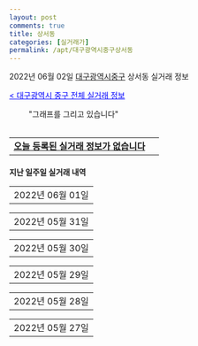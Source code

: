 ```yaml
---
layout: post
comments: true
title: 상서동
categories: [실거래가]
permalink: /apt/대구광역시중구상서동
---
```


2022년 06월 02일 <a href="/apt/대구광역시중구">대구광역시중구</a> 상서동 실거래 정보

<a style="color: blue;" href="/apt/대구광역시중구">< 대구광역시 중구 전체 실거래 정보</a>

<script type="text/javascript">
  google.charts.load('current', {'packages':['corechart']});
  google.charts.setOnLoadCallback(drawChart);

  function drawChart() {
    var data = google.visualization.arrayToDataTable([['거래일', '매매', '전월세', '전매'], ['21-02', 0, 2, 0], ['21-03', 0, 1, 0], ['21-04', 0, 1, 0], ['21-05', 0, 1, 0], ['21-07', 0, 2, 0], ['21-09', 0, 1, 0], ['21-10', 0, 1, 0], ['21-11', 0, 1, 0], ['21-12', 0, 1, 0], ['22-01', 0, 1, 0], ['22-03', 0, 2, 0], ['22-04', 0, 2, 0], ['22-05', 48, 1, 0]]);

    var options = {
      title: '최근 1년간 유형별 거래량 추이',
      legend: { position: 'bottom' }
    };

    setTimeout(function() {
        var chart = new google.visualization.LineChart(document.getElementById('columnchart_material'));
        chart.draw(data, (options));
        document.getElementById('loading').style.display = 'none';
    }, 200);

  }
</script>


<div id="loading" style="z-index:20; display: block; margin-left: 35px">"그래프를 그리고 있습니다"</div>
<div id="columnchart_material" style="width: 95%; margin-left: -35px; display: block"></div>
<!--<div style="width: 95%; margin-left: -35px; display: block">
      <script async src="https://pagead2.googlesyndication.com/pagead/js/adsbygoogle.js?client=ca-pub-3485438051770037"
          crossorigin="anonymous"></script>
      <ins class="adsbygoogle"
          style="display:block"
          data-ad-format="fluid"
          data-ad-layout-key="-fb+5w+4e-db+86"
          data-ad-client="ca-pub-3485438051770037"
          data-ad-slot="1827090281"></ins>
      <script>
          (adsbygoogle = window.adsbygoogle || []).push({});
      </script>
</div>-->
<br>
<table>
  <tr>
    <td colspan="4" style="font-weight: bold;"><a href="/apt/대구광역시중구상서동">오늘 등록된 실거래 정보가 없습니다</a> &nbsp;&nbsp;&nbsp; <a style="color: blue; font-size: smaller;" href="/apt/대구광역시중구상서동"></a></td>
  </tr>
    
</table>
    
<div style="margin-top: 20px; margin-bottom: 13px"><b>지난 일주일 실거래 내역</b></div>

  <table style="width: 100%; margin-bottom: 1px">
      <tr class="header">
        <td>2022년 06월 01일</td>
      </tr>
      <tr class="child" style="display: none">
        <td>
            
        <table>
          <tr>
            <td colspan="4" style="font-weight: bold;"><a href="https://search.naver.com/search.naver?query=실거래정보없음">실거래정보없음</a> &nbsp;&nbsp;&nbsp; <a style="color: blue; font-size: smaller;" href="/apt/{real_region}상서동{name_without_space}"></a></td>            
          </tr>

        </table>
    
        </td>
      </tr>
  </table>
    
  <table style="width: 100%; margin-bottom: 1px">
      <tr class="header">
        <td>2022년 05월 31일</td>
      </tr>
      <tr class="child" style="display: none">
        <td>
            
        <table>
          <tr>
            <td colspan="4" style="font-weight: bold;"><a href="https://search.naver.com/search.naver?query=중앙시티라이프">중앙시티라이프</a> &nbsp;&nbsp;&nbsp; <a style="color: blue; font-size: smaller;" href="/apt/대구광역시중구상서동중앙시티라이프">면적별 최고가 ></a></td>            
          </tr>

          <tr>
            <td><a style="color: blue">매매</a></td>
            <td>5층</td>
            <td>26.45㎡</td>
            <td>계약일 2022-05-26</td>
          </tr>
          <tr>
            <td colspan="4"><a style="color: red;">신고가 </a>9,761<br>기존최고가 9,576</td>
          </tr>
    
          <tr>
            <td><a style="color: blue">매매</a></td>
            <td>5층</td>
            <td>24.51㎡</td>
            <td>계약일 2022-05-26</td>
          </tr>
          <tr>
            <td colspan="4"><a style="color: red;">신고가 </a>9,761<br>기존최고가 9,576</td>
          </tr>
    
          <tr>
            <td><a style="color: blue">매매</a></td>
            <td>6층</td>
            <td>24.57㎡</td>
            <td>계약일 2022-05-26</td>
          </tr>
          <tr>
            <td colspan="4"><a style="color: red;">신고가 </a>9,761<br>기존최고가 9,505</td>
          </tr>
    
          <tr>
            <td><a style="color: blue">매매</a></td>
            <td>7층</td>
            <td>24.57㎡</td>
            <td>계약일 2022-05-26</td>
          </tr>
          <tr>
            <td colspan="4">9,761</td>
          </tr>
    
          <tr>
            <td><a style="color: blue">매매</a></td>
            <td>8층</td>
            <td>24.57㎡</td>
            <td>계약일 2022-05-26</td>
          </tr>
          <tr>
            <td colspan="4">9,761</td>
          </tr>
    
          <tr>
            <td><a style="color: blue">매매</a></td>
            <td>9층</td>
            <td>24.57㎡</td>
            <td>계약일 2022-05-26</td>
          </tr>
          <tr>
            <td colspan="4">9,761</td>
          </tr>
    
          <tr>
            <td><a style="color: blue">매매</a></td>
            <td>10층</td>
            <td>24.57㎡</td>
            <td>계약일 2022-05-26</td>
          </tr>
          <tr>
            <td colspan="4">9,761</td>
          </tr>
    
          <tr>
            <td><a style="color: blue">매매</a></td>
            <td>4층</td>
            <td>26.45㎡</td>
            <td>계약일 2022-05-26</td>
          </tr>
          <tr>
            <td colspan="4">9,576</td>
          </tr>
    
          <tr>
            <td><a style="color: blue">매매</a></td>
            <td>4층</td>
            <td>24.51㎡</td>
            <td>계약일 2022-05-26</td>
          </tr>
          <tr>
            <td colspan="4">9,576</td>
          </tr>
    
          <tr>
            <td><a style="color: blue">매매</a></td>
            <td>5층</td>
            <td>24.57㎡</td>
            <td>계약일 2022-05-26</td>
          </tr>
          <tr>
            <td colspan="4"><a style="color: red;">신고가 </a>9,505<br>기존최고가 9,291</td>
          </tr>
    
          <tr>
            <td><a style="color: blue">매매</a></td>
            <td>4층</td>
            <td>24.57㎡</td>
            <td>계약일 2022-05-26</td>
          </tr>
          <tr>
            <td colspan="4">9,291</td>
          </tr>
    
          <tr>
            <td><a style="color: blue">매매</a></td>
            <td>6층</td>
            <td>21.15㎡</td>
            <td>계약일 2022-05-26</td>
          </tr>
          <tr>
            <td colspan="4"><a style="color: red;">신고가 </a>8,693<br>기존최고가 8,408</td>
          </tr>
    
          <tr>
            <td><a style="color: blue">매매</a></td>
            <td>6층</td>
            <td>20.99㎡</td>
            <td>계약일 2022-05-26</td>
          </tr>
          <tr>
            <td colspan="4"><a style="color: red;">신고가 </a>8,693<br>기존최고가 8,408</td>
          </tr>
    
          <tr>
            <td><a style="color: blue">매매</a></td>
            <td>6층</td>
            <td>21.14㎡</td>
            <td>계약일 2022-05-26</td>
          </tr>
          <tr>
            <td colspan="4"><a style="color: red;">신고가 </a>8,693<br>기존최고가 8,408</td>
          </tr>
    
          <tr>
            <td><a style="color: blue">매매</a></td>
            <td>7층</td>
            <td>20.99㎡</td>
            <td>계약일 2022-05-26</td>
          </tr>
          <tr>
            <td colspan="4">8,693</td>
          </tr>
    
          <tr>
            <td><a style="color: blue">매매</a></td>
            <td>7층</td>
            <td>21.15㎡</td>
            <td>계약일 2022-05-26</td>
          </tr>
          <tr>
            <td colspan="4">8,693</td>
          </tr>
    
          <tr>
            <td><a style="color: blue">매매</a></td>
            <td>7층</td>
            <td>21.14㎡</td>
            <td>계약일 2022-05-26</td>
          </tr>
          <tr>
            <td colspan="4">8,693</td>
          </tr>
    
          <tr>
            <td><a style="color: blue">매매</a></td>
            <td>8층</td>
            <td>21.15㎡</td>
            <td>계약일 2022-05-26</td>
          </tr>
          <tr>
            <td colspan="4">8,693</td>
          </tr>
    
          <tr>
            <td><a style="color: blue">매매</a></td>
            <td>8층</td>
            <td>20.99㎡</td>
            <td>계약일 2022-05-26</td>
          </tr>
          <tr>
            <td colspan="4">8,693</td>
          </tr>
    
          <tr>
            <td><a style="color: blue">매매</a></td>
            <td>8층</td>
            <td>21.14㎡</td>
            <td>계약일 2022-05-26</td>
          </tr>
          <tr>
            <td colspan="4">8,693</td>
          </tr>
    
          <tr>
            <td><a style="color: blue">매매</a></td>
            <td>9층</td>
            <td>21.15㎡</td>
            <td>계약일 2022-05-26</td>
          </tr>
          <tr>
            <td colspan="4">8,693</td>
          </tr>
    
          <tr>
            <td><a style="color: blue">매매</a></td>
            <td>9층</td>
            <td>20.99㎡</td>
            <td>계약일 2022-05-26</td>
          </tr>
          <tr>
            <td colspan="4">8,693</td>
          </tr>
    
          <tr>
            <td><a style="color: blue">매매</a></td>
            <td>9층</td>
            <td>21.14㎡</td>
            <td>계약일 2022-05-26</td>
          </tr>
          <tr>
            <td colspan="4">8,693</td>
          </tr>
    
          <tr>
            <td><a style="color: blue">매매</a></td>
            <td>10층</td>
            <td>21.15㎡</td>
            <td>계약일 2022-05-26</td>
          </tr>
          <tr>
            <td colspan="4">8,693</td>
          </tr>
    
          <tr>
            <td><a style="color: blue">매매</a></td>
            <td>10층</td>
            <td>20.99㎡</td>
            <td>계약일 2022-05-26</td>
          </tr>
          <tr>
            <td colspan="4">8,693</td>
          </tr>
    
          <tr>
            <td><a style="color: blue">매매</a></td>
            <td>10층</td>
            <td>21.14㎡</td>
            <td>계약일 2022-05-26</td>
          </tr>
          <tr>
            <td colspan="4">8,693</td>
          </tr>
    
          <tr>
            <td><a style="color: blue">매매</a></td>
            <td>5층</td>
            <td>20.99㎡</td>
            <td>계약일 2022-05-26</td>
          </tr>
          <tr>
            <td colspan="4"><a style="color: red;">신고가 </a>8,408<br>기존최고가 8,265</td>
          </tr>
    
          <tr>
            <td><a style="color: blue">매매</a></td>
            <td>5층</td>
            <td>21.14㎡</td>
            <td>계약일 2022-05-26</td>
          </tr>
          <tr>
            <td colspan="4"><a style="color: red;">신고가 </a>8,408<br>기존최고가 8,265</td>
          </tr>
    
          <tr>
            <td><a style="color: blue">매매</a></td>
            <td>5층</td>
            <td>21.15㎡</td>
            <td>계약일 2022-05-26</td>
          </tr>
          <tr>
            <td colspan="4"><a style="color: red;">신고가 </a>8,408<br>기존최고가 8,265</td>
          </tr>
    
          <tr>
            <td><a style="color: blue">매매</a></td>
            <td>4층</td>
            <td>21.15㎡</td>
            <td>계약일 2022-05-26</td>
          </tr>
          <tr>
            <td colspan="4">8,265</td>
          </tr>
    
          <tr>
            <td><a style="color: blue">매매</a></td>
            <td>4층</td>
            <td>20.99㎡</td>
            <td>계약일 2022-05-26</td>
          </tr>
          <tr>
            <td colspan="4">8,265</td>
          </tr>
    
          <tr>
            <td><a style="color: blue">매매</a></td>
            <td>4층</td>
            <td>21.14㎡</td>
            <td>계약일 2022-05-26</td>
          </tr>
          <tr>
            <td colspan="4">8,265</td>
          </tr>
    
          <tr>
            <td><a style="color: blue">매매</a></td>
            <td>6층</td>
            <td>20.31㎡</td>
            <td>계약일 2022-05-26</td>
          </tr>
          <tr>
            <td colspan="4"><a style="color: red;">신고가 </a>8,066<br>기존최고가 7,823</td>
          </tr>
    
          <tr>
            <td><a style="color: blue">매매</a></td>
            <td>8층</td>
            <td>20.31㎡</td>
            <td>계약일 2022-05-26</td>
          </tr>
          <tr>
            <td colspan="4">8,066</td>
          </tr>
    
          <tr>
            <td><a style="color: blue">매매</a></td>
            <td>9층</td>
            <td>20.31㎡</td>
            <td>계약일 2022-05-26</td>
          </tr>
          <tr>
            <td colspan="4">8,066</td>
          </tr>
    
          <tr>
            <td><a style="color: blue">매매</a></td>
            <td>10층</td>
            <td>20.47㎡</td>
            <td>계약일 2022-05-26</td>
          </tr>
          <tr>
            <td colspan="4">8,066</td>
          </tr>
    
          <tr>
            <td><a style="color: blue">매매</a></td>
            <td>5층</td>
            <td>20.31㎡</td>
            <td>계약일 2022-05-26</td>
          </tr>
          <tr>
            <td colspan="4"><a style="color: red;">신고가 </a>7,823<br>기존최고가 7,638</td>
          </tr>
    
          <tr>
            <td><a style="color: blue">매매</a></td>
            <td>4층</td>
            <td>20.31㎡</td>
            <td>계약일 2022-05-26</td>
          </tr>
          <tr>
            <td colspan="4">7,638</td>
          </tr>
    
          <tr>
            <td><a style="color: blue">매매</a></td>
            <td>7층</td>
            <td>17.04㎡</td>
            <td>계약일 2022-05-26</td>
          </tr>
          <tr>
            <td colspan="4"><a style="color: red;">신고가 </a>7,125<br>기존최고가 6,830</td>
          </tr>
    
          <tr>
            <td><a style="color: blue">매매</a></td>
            <td>9층</td>
            <td>17.04㎡</td>
            <td>계약일 2022-05-26</td>
          </tr>
          <tr>
            <td colspan="4">7,125</td>
          </tr>
    
          <tr>
            <td><a style="color: blue">매매</a></td>
            <td>10층</td>
            <td>17.04㎡</td>
            <td>계약일 2022-05-26</td>
          </tr>
          <tr>
            <td colspan="4">7,125</td>
          </tr>
    
          <tr>
            <td><a style="color: blue">매매</a></td>
            <td>4층</td>
            <td>17.04㎡</td>
            <td>계약일 2022-05-26</td>
          </tr>
          <tr>
            <td colspan="4">6,683</td>
          </tr>
    
          <tr>
            <td><a style="color: blue">매매</a></td>
            <td>10층</td>
            <td>20.15㎡</td>
            <td>계약일 2022-05-26</td>
          </tr>
          <tr>
            <td colspan="4">6,500</td>
          </tr>
    
          <tr>
            <td><a style="color: blue">매매</a></td>
            <td>6층</td>
            <td>26.45㎡</td>
            <td>계약일 2022-05-26</td>
          </tr>
          <tr>
            <td colspan="4"><a style="color: red;">신고가 </a>10,175<br>기존최고가 9,761</td>
          </tr>
    
          <tr>
            <td><a style="color: blue">매매</a></td>
            <td>6층</td>
            <td>24.51㎡</td>
            <td>계약일 2022-05-26</td>
          </tr>
          <tr>
            <td colspan="4"><a style="color: red;">신고가 </a>10,175<br>기존최고가 9,761</td>
          </tr>
    
          <tr>
            <td><a style="color: blue">매매</a></td>
            <td>7층</td>
            <td>24.51㎡</td>
            <td>계약일 2022-05-26</td>
          </tr>
          <tr>
            <td colspan="4">10,175</td>
          </tr>
    
          <tr>
            <td><a style="color: blue">매매</a></td>
            <td>9층</td>
            <td>24.51㎡</td>
            <td>계약일 2022-05-26</td>
          </tr>
          <tr>
            <td colspan="4">10,175</td>
          </tr>
    
          <tr>
            <td><a style="color: blue">매매</a></td>
            <td>10층</td>
            <td>26.45㎡</td>
            <td>계약일 2022-05-26</td>
          </tr>
          <tr>
            <td colspan="4">10,175</td>
          </tr>
    
        </table>
    
        </td>
      </tr>
  </table>
    
  <table style="width: 100%; margin-bottom: 1px">
      <tr class="header">
        <td>2022년 05월 30일</td>
      </tr>
      <tr class="child" style="display: none">
        <td>
            
        <table>
          <tr>
            <td colspan="4" style="font-weight: bold;"><a href="https://search.naver.com/search.naver?query=실거래정보없음">실거래정보없음</a> &nbsp;&nbsp;&nbsp; <a style="color: blue; font-size: smaller;" href="/apt/{real_region}상서동{name_without_space}"></a></td>            
          </tr>

        </table>
    
        </td>
      </tr>
  </table>
    
  <table style="width: 100%; margin-bottom: 1px">
      <tr class="header">
        <td>2022년 05월 29일</td>
      </tr>
      <tr class="child" style="display: none">
        <td>
            
        <table>
          <tr>
            <td colspan="4" style="font-weight: bold;"><a href="https://search.naver.com/search.naver?query=실거래정보없음">실거래정보없음</a> &nbsp;&nbsp;&nbsp; <a style="color: blue; font-size: smaller;" href="/apt/{real_region}상서동{name_without_space}"></a></td>            
          </tr>

        </table>
    
        </td>
      </tr>
  </table>
    
  <table style="width: 100%; margin-bottom: 1px">
      <tr class="header">
        <td>2022년 05월 28일</td>
      </tr>
      <tr class="child" style="display: none">
        <td>
            
        <table>
          <tr>
            <td colspan="4" style="font-weight: bold;"><a href="https://search.naver.com/search.naver?query=실거래정보없음">실거래정보없음</a> &nbsp;&nbsp;&nbsp; <a style="color: blue; font-size: smaller;" href="/apt/{real_region}상서동{name_without_space}"></a></td>            
          </tr>

        </table>
    
        </td>
      </tr>
  </table>
    
  <table style="width: 100%; margin-bottom: 1px">
      <tr class="header">
        <td>2022년 05월 27일</td>
      </tr>
      <tr class="child" style="display: none">
        <td>
            
        <table>
          <tr>
            <td colspan="4" style="font-weight: bold;"><a href="https://search.naver.com/search.naver?query=실거래정보없음">실거래정보없음</a> &nbsp;&nbsp;&nbsp; <a style="color: blue; font-size: smaller;" href="/apt/{real_region}상서동{name_without_space}"></a></td>            
          </tr>

        </table>
    
        </td>
      </tr>
  </table>
    

